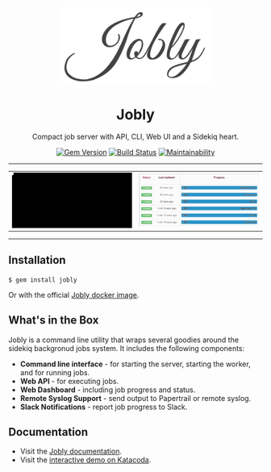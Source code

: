 <div align='center'>

<img src='/assets/logo.svg' width=300>

Jobly
==================================================

Compact job server with API, CLI, Web UI and a Sidekiq heart.

[![Gem Version](https://badge.fury.io/rb/jobly.svg)](https://badge.fury.io/rb/jobly)
[![Build Status](https://travis-ci.com/DannyBen/jobly.svg?branch=master)](https://travis-ci.com/DannyBen/jobly)
[![Maintainability](https://api.codeclimate.com/v1/badges/b3932ebd153d831583e2/maintainability)](https://codeclimate.com/github/DannyBen/jobly/maintainability)

</div>

---

<table><tr>
  <td width='50%'><a target='_screenshot' href='/assets/terminal.gif'><img src='/assets/terminal.gif'/></a></td>
  <td width='50%'><a target='_screenshot' href='/assets/screen.gif'><img src='/assets/screen.gif'/></a></td>
</tr></table>

---

Installation
--------------------------------------------------

    $ gem install jobly

Or with the official [Jobly docker image][2].


What's in the Box
--------------------------------------------------

Jobly is a command line utility that wraps several goodies around the 
sidekiq backgronud jobs system. It includes the following components:

- **Command line interface** - for starting the server, starting the worker, 
  and for running jobs.
- **Web API** - for executing jobs.
- **Web Dashboard** - including job progress and status.
- **Remote Syslog Support** - send output to Papertrail or remote syslog.
- **Slack Notifications** - report job progress to Slack.


Documentation
--------------------------------------------------

- Visit the [Jobly documentation][1].
- Visit the [interactive demo on Katacoda][3].


[1]: https://jobly.dannyb.co
[2]: https://github.com/dannyben/docker-jobly
[3]: https://www.katacoda.com/dannyb/scenarios/jobly
